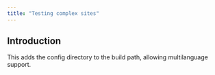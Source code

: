 ```yaml
---
title: "Testing complex sites"
---
```


## Introduction

This adds the config directory to the build path, allowing multilanguage support.

